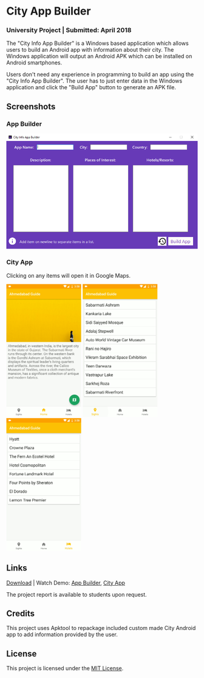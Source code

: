 # City App Builder

### University Project | Submitted: April **2018**

The "City Info App Builder" is a Windows based application which allows users to build an Android app with information about their city. The Windows application will output an Android APK which can be installed on Android smartphones.

Users don't need any experience in programming to build an app using the "City Info App Builder". The user has to just enter data in the Windows application and click the "Build App" button to generate an APK file.

## Screenshots

### App Builder

![City App Home](assets/Builder.png)

### City App

Clicking on any items will open it in Google Maps.

<span>
<img src="assets/Home.png" height="350" alt="City App Home Screen">
<img src="assets/Sights.png" height="350" alt="City Sights Screen">
<img src="assets/Hotels.png" height="350" alt="City Hotels Screen">
</span>

## Links
[Download](https://github.com/itsarjunsinh/CityAppBuilder/releases) | Watch Demo: [App Builder](https://www.youtube.com/watch?v=NFdHpR-Kigk), [City App](https://www.youtube.com/watch?v=BMwa5J7gmOY)

The project report is available to students upon request.

## Credits

This project uses Apktool to repackage included custom made City Android app to add information provided by the user.

## License

This project is licensed under the [MIT License](LICENSE). 
